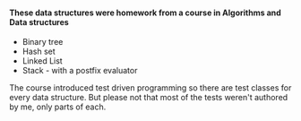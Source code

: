 #### These data structures were homework from a course in Algorithms and Data structures

* Binary tree
* Hash set
* Linked List
* Stack - with a postfix evaluator

The course introduced test driven programming so there are test classes for every data structure. But please not that most of the tests weren't authored by me, only parts of each. 

